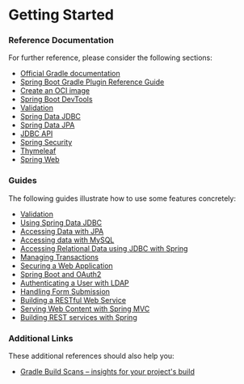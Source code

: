 # Getting Started

### Reference Documentation
For further reference, please consider the following sections:

* [Official Gradle documentation](https://docs.gradle.org)
* [Spring Boot Gradle Plugin Reference Guide](https://docs.spring.io/spring-boot/docs/3.0.3-SNAPSHOT/gradle-plugin/reference/html/)
* [Create an OCI image](https://docs.spring.io/spring-boot/docs/3.0.3-SNAPSHOT/gradle-plugin/reference/html/#build-image)
* [Spring Boot DevTools](https://docs.spring.io/spring-boot/docs/3.0.3-SNAPSHOT/reference/htmlsingle/#using.devtools)
* [Validation](https://docs.spring.io/spring-boot/docs/3.0.3-SNAPSHOT/reference/htmlsingle/#io.validation)
* [Spring Data JDBC](https://docs.spring.io/spring-boot/docs/3.0.3-SNAPSHOT/reference/htmlsingle/#data.sql.jdbc)
* [Spring Data JPA](https://docs.spring.io/spring-boot/docs/3.0.3-SNAPSHOT/reference/htmlsingle/#data.sql.jpa-and-spring-data)
* [JDBC API](https://docs.spring.io/spring-boot/docs/3.0.3-SNAPSHOT/reference/htmlsingle/#data.sql)
* [Spring Security](https://docs.spring.io/spring-boot/docs/3.0.3-SNAPSHOT/reference/htmlsingle/#web.security)
* [Thymeleaf](https://docs.spring.io/spring-boot/docs/3.0.3-SNAPSHOT/reference/htmlsingle/#web.servlet.spring-mvc.template-engines)
* [Spring Web](https://docs.spring.io/spring-boot/docs/3.0.3-SNAPSHOT/reference/htmlsingle/#web)

### Guides
The following guides illustrate how to use some features concretely:

* [Validation](https://spring.io/guides/gs/validating-form-input/)
* [Using Spring Data JDBC](https://github.com/spring-projects/spring-data-examples/tree/master/jdbc/basics)
* [Accessing Data with JPA](https://spring.io/guides/gs/accessing-data-jpa/)
* [Accessing data with MySQL](https://spring.io/guides/gs/accessing-data-mysql/)
* [Accessing Relational Data using JDBC with Spring](https://spring.io/guides/gs/relational-data-access/)
* [Managing Transactions](https://spring.io/guides/gs/managing-transactions/)
* [Securing a Web Application](https://spring.io/guides/gs/securing-web/)
* [Spring Boot and OAuth2](https://spring.io/guides/tutorials/spring-boot-oauth2/)
* [Authenticating a User with LDAP](https://spring.io/guides/gs/authenticating-ldap/)
* [Handling Form Submission](https://spring.io/guides/gs/handling-form-submission/)
* [Building a RESTful Web Service](https://spring.io/guides/gs/rest-service/)
* [Serving Web Content with Spring MVC](https://spring.io/guides/gs/serving-web-content/)
* [Building REST services with Spring](https://spring.io/guides/tutorials/rest/)

### Additional Links
These additional references should also help you:

* [Gradle Build Scans – insights for your project's build](https://scans.gradle.com#gradle)

